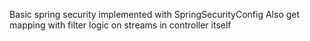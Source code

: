 Basic spring security implemented with SpringSecurityConfig
Also get mapping with filter logic on streams in controller itself
